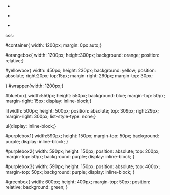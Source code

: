 <!DOCTYPE html>
<html>
<meta charset="utf-8">
<link rel="stylesheet" type="text/css" href="S5.css">
<head>
<title>S5 Css Practice</title>
</head>
<body>
<div id="container">
<div id="orangebox"></div>
<div id="yellowbox"></div>
<div id="wrapper">			
<align><div id="bluebox"></div>	
<ul>				
<li><div id="purplebox1"></div></li>
<li><div id="purplebox2"></div></li>
<li><div id="purplebox3"></div></li>
</ul>	
</align>
</div>
<center> <div id="greenbox"></div> </center>
</div>
</body>
</html>


css:

#container{
width: 1200px;
margin: 0px auto;}

#orangebox{
width: 1200px;
height:300px;
background: orange;
position: relative;}

#yellowbox{
width: 450px;
height: 230px;
background: yellow;
position: absolute;
right:20px;
top:15px;
margin-right: 260px;
margin-top: 30px;

}
#wrapper{width: 1200px;}

#bluebox{
width:550px;
height: 550px;
background: blue;
margin-top: 50px;
margin-right: 15px;
display: inline-block;}

li{width: 500px;
height: 500px;
position: absolute;
top: 309px;
right:29px;
margin-right: 300px;
list-style-type: none;}

ul{display: inline-block;}

#purplebox1{
width:590px;
height: 150px;
margin-top: 50px;
background: purple;
display: inline-block;
}


#purplebox2{
width: 590px;
height: 150px;
position: absolute;
top: 200px;
margin-top: 50px;
background: purple;
display: inline-block;
}

#purplebox3{
width: 590px;
height: 150px;
position: absolute;
top: 400px;
margin-top: 50px;
background: purple;
display: inline-block;
}

#greenbox{
width: 600px;
height: 400px;
margin-top: 50px;
position: relative;
background: green;
}
